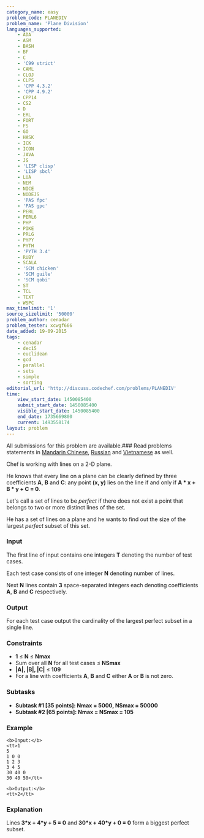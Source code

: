 ```yaml
---
category_name: easy
problem_code: PLANEDIV
problem_name: 'Plane Division'
languages_supported:
    - ADA
    - ASM
    - BASH
    - BF
    - C
    - 'C99 strict'
    - CAML
    - CLOJ
    - CLPS
    - 'CPP 4.3.2'
    - 'CPP 4.9.2'
    - CPP14
    - CS2
    - D
    - ERL
    - FORT
    - FS
    - GO
    - HASK
    - ICK
    - ICON
    - JAVA
    - JS
    - 'LISP clisp'
    - 'LISP sbcl'
    - LUA
    - NEM
    - NICE
    - NODEJS
    - 'PAS fpc'
    - 'PAS gpc'
    - PERL
    - PERL6
    - PHP
    - PIKE
    - PRLG
    - PYPY
    - PYTH
    - 'PYTH 3.4'
    - RUBY
    - SCALA
    - 'SCM chicken'
    - 'SCM guile'
    - 'SCM qobi'
    - ST
    - TCL
    - TEXT
    - WSPC
max_timelimit: '1'
source_sizelimit: '50000'
problem_author: cenadar
problem_tester: xcwgf666
date_added: 19-09-2015
tags:
    - cenadar
    - dec15
    - euclidean
    - gcd
    - parallel
    - sets
    - simple
    - sorting
editorial_url: 'http://discuss.codechef.com/problems/PLANEDIV'
time:
    view_start_date: 1450085400
    submit_start_date: 1450085400
    visible_start_date: 1450085400
    end_date: 1735669800
    current: 1493558174
layout: problem
---
```

All submissions for this problem are available.###  Read problems statements in [Mandarin Chinese](http://www.codechef.com/download/translated/DEC15/mandarin/PLANEDIV.pdf), [Russian](http://www.codechef.com/download/translated/DEC15/russian/PLANEDIV.pdf) and [Vietnamese](http://www.codechef.com/download/translated/DEC15/vietnamese/PLANEDIV.pdf) as well.

Chef is working with lines on a 2-D plane.

He knows that every line on a plane can be clearly defined by three coefficients **A**, **B** and **C**: any point **(x, y)** lies on the line if and only if **A \* x + B \* y + C = 0**.

Let's call a set of lines to be _perfect_ if there does not exist a point that belongs to two or more distinct lines of the set.

He has a set of lines on a plane and he wants to find out the size of the largest _perfect_ subset of this set.

### Input

The first line of input contains one integers **T** denoting the number of test cases.

Each test case consists of one integer **N** denoting number of lines.

Next **N** lines contain **3** space-separated integers each denoting coefficients **A**, **B** and **C** respectively.

### Output

For each test case output the cardinality of the largest perfect subset in a single line.

### Constraints

- **1** ≤ **N** ≤ **Nmax**
- Sum over all **N** for all test cases ≤ **NSmax**
- **|A|, |B|, |C|** ≤ **109**
- For a line with coefficients **A**, **B** and **C** either **A** or **B** is not zero.

### Subtasks

- **Subtask #1 \[35 points\]: Nmax = 5000, NSmax = 50000**
- **Subtask #2 \[65 points\]: Nmax = NSmax = 105**

### Example

```
<b>Input:</b>
<tt>1
5
1 0 0
1 2 3
3 4 5
30 40 0
30 40 50</tt>

<b>Output:</b>
<tt>2</tt>

```
### Explanation

Lines **3\*x + 4\*y + 5 = 0** and **30\*x + 40\*y + 0 = 0** form a biggest perfect subset.
